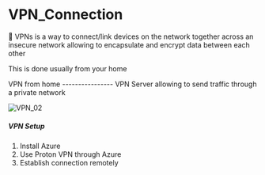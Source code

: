 # VPN_Connection

<p>🛜 VPNs is a way to connect/link devices on the network together across an insecure network allowing to encapsulate and encrypt data between each other</p>
<p>This is done usually from your home</p>
<p>VPN from home ---------------- VPN Server allowing to send traffic through a private network</p>

![VPN_02](https://github.com/Keepcodingjoni619/VPN_Connection/assets/82996237/96e89afc-6699-4981-82c7-e6c3d3a42d9a)

<h5>VPN Setup</h5>
<ol>
  <li>Install Azure</li>
  <li>Use Proton VPN through Azure</li>
  <li>Establish connection remotely</li>
</ol>
